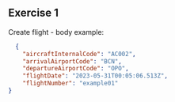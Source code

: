 ## Exercise 1

Create flight - body example:

```json
  {
	"aircraftInternalCode": "AC002",
	"arrivalAirportCode": "BCN",
	"departureAirportCode": "OPO",
	"flightDate": "2023-05-31T00:05:06.513Z",
	"flightNumber": "example01"
}
```